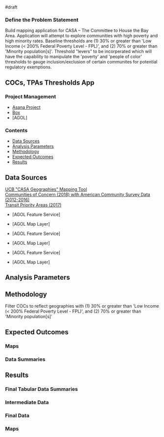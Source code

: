 #draft

### Define the Problem Statement
Build mapping application for CASA – The Committee to House the Bay Area. Application will attempt to explore communities with high poverty and high minority rates. Baseline thresholds are (1) 30% or greater than 'Low Income (< 200% Federal Poverty Level - FPL)', and (2) 70% or greater than 'Minority population[s]'. Threshold "levers" to be incorperated which will have the capability to manipulate the 'poverty' and 'people of color' thresholds to gauge inclusion/exclusion of certain communites for potential regulatory exemptions.  
  

## COCs, TPAs Thresholds App 

### Project Management 

- [Asana Project](https://app.asana.com/0/inbox/797943099119524/840113458715896/840113458715905) 
- [Box](https://mtcdrive.box.com/s/mqgzpdqlfrofzdzkcmfx25b5pd6wx28p)
- [AGOL]

### Contents 

- [Data Sources](#data-sources)
- [Analysis Parameters](#analysis-parameters)
- [Methodology](#methodology)
- [Expected Outcomes](#expected-outcomes)
- [Results](#results)

## Data Sources
[UCB "CASA Geographies" Mapping Tool](https://cci-displacement.carto.com/viz/d65da6ad-d32e-4500-99ca-f657286804ff/embed_map)  
[Communities of Concern (2018) with American Community Survey Data (2012-2016)](https://mtc.maps.arcgis.com/home/item.html?id=1501fe1552414d569ca747e0e23628ff)  
[Transit Priority Areas (2017)](https://mtc.maps.arcgis.com/home/item.html?id=d97b4f72543a40b2b85d59ac085e01a0)  

  



- [AGOL Feature Service]
- [AGOL Map Layer]


 
- [AGOL Feature Service]
- [AGOL Map Layer]



- [AGOL Feature Service]
- [AGOL Map Layer]


## Analysis Parameters

## Methodology
Filter COCs to reflect geographies with (1) 30% or greater than 'Low Income (< 200% Federal Poverty Level - FPL)', and (2) 70% or greater than 'Minority population[s]'

## Expected Outcomes

### Maps  

### Data Summaries   

## Results

### Final Tabular Data Summaries

### Intermediate Data 

### Final Data 


### Maps 

